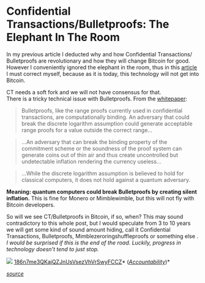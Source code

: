 # Confidential Transactions/Bulletproofs: The Elephant In The Room

In my previous article I deducted why and how Confidential Transactions/
Bulletproofs are revolutionary and how they will change Bitcoin for good.
However I conveniently ignored the elephant in the room, thus in this [article](https://github.com/InserirAquiNome/articles/blob/master/nopara73/10Fev2018.md) I
must correct myself, because as it is today, this technology will not get into
Bitcoin.


CT needs a soft fork and we will not have consensus for that.<br> There is a
tricky technical issue with Bulletproofs. From the
[whitepaper](https://eprint.iacr.org/2017/1066.pdf):

> Bulletproofs, like the range proofs currently used in confidential transactions,
> are computationally binding. An adversary that could break the discrete
logarithm assumption could generate acceptable range proofs for a value outside
the correct range…

> …An adversary that can break the binding property of the commitment scheme or
> the soundness of the proof system can generate coins out of thin air and thus
create uncontrolled but undetectable inflation rendering the currency useless…

> …While the discrete logarithm assumption is believed to hold for classical
> computers, it does not hold against a quantum adversary.

**Meaning: quantum computers could break Bulletproofs by creating silent
inflation.** This is fine for Monero or Mimblewimble, but this will not fly with
Bitcoin developers.

So will we see CT/Bulletproofs in Bitcoin, if so, when? This may sound
contradictory to this whole post, but I would speculate from 3 to 10 years we
will get some kind of sound amount hiding, call it Confidential Transactions,
Bulletproofs, Mimblezeroringshuffleproofs or something else . *I would be
surprised if this is the end of the road. Luckily, progress in technology
doesn’t tend to just stop.*

![](https://cdn-images-1.medium.com/max/800/0*Qk_xWE4PCbuat89L.)
<span class="figcaption_hack">[186n7me3QKajQZJnUsVsezVhVrSwyFCCZ](https://www.smartbit.com.au/address/186n7me3QKajQZJnUsVsezVhVrSwyFCCZ)*
(*[Accountability](https://github.com/nopara73/HiddenWallet/blob/master/HiddenWallet.Documentation/DonationsSpentOn.md)*)*</span>

[*source*](https://medium.com/@nopara73/confidential-transactions-bulletproofs-the-elephant-in-the-room-cfdb37ce509)
